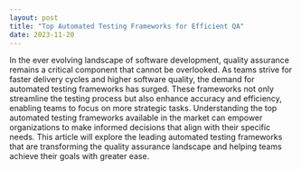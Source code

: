 ```yaml
---
layout: post
title: "Top Automated Testing Frameworks for Efficient QA"
date: 2023-11-20
---
```


In the ever evolving landscape of software development, quality assurance remains a critical component that cannot be overlooked. As teams strive for faster delivery cycles and higher software quality, the demand for automated testing frameworks has surged. These frameworks not only streamline the testing process but also enhance accuracy and efficiency, enabling teams to focus on more strategic tasks. Understanding the top automated testing frameworks available in the market can empower organizations to make informed decisions that align with their specific needs. This article will explore the leading automated testing frameworks that are transforming the quality assurance landscape and helping teams achieve their goals with greater ease.
